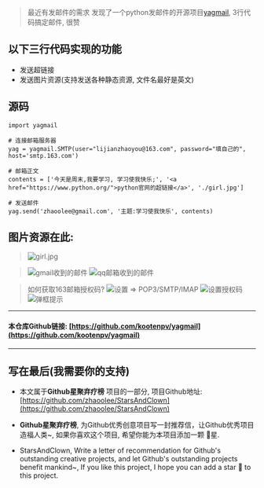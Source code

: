 > 最近有发邮件的需求
> 发现了一个python发邮件的开源项目[yagmail](https://github.com/kootenpv/yagmail), 3行代码搞定邮件, 很赞

## 以下三行代码实现的功能

- 发送超链接
- 发送图片资源(支持发送各种静态资源, 文件名最好是英文)

## 源码
```
import yagmail

# 连接邮箱服务器
yag = yagmail.SMTP(user="lijianzhaoyou@163.com", password="填自己的", host='smtp.163.com')

# 邮箱正文
contents = ['今天是周末,我要学习, 学习使我快乐;', '<a href="https://www.python.org/">python官网的超链接</a>', './girl.jpg']

# 发送邮件
yag.send('zhaoolee@gmail.com', '主题:学习使我快乐', contents)
```

##  图片资源在此:
> ![girl.jpg](https://raw.githubusercontent.com/zhaoolee/StarsAndClown/master/images/346b03d2a7254084923176df08eff09d.png)

> ![gmail收到的邮件](https://raw.githubusercontent.com/zhaoolee/StarsAndClown/master/images/d17907d68d4a42c3ae342b5fdb354441.png)
> ![qq邮箱收到的邮件](https://raw.githubusercontent.com/zhaoolee/StarsAndClown/master/images/bae64acfadaa4a55904a2361e3744740.png)



> 如何获取163邮箱授权码?
> ![设置 => POP3/SMTP/IMAP](https://raw.githubusercontent.com/zhaoolee/StarsAndClown/master/images/43b0660884c2429b9c0f3fa7c8650261.png)
> ![设置授权码](https://raw.githubusercontent.com/zhaoolee/StarsAndClown/master/images/ab3428bd313c48a88180b8f6ecf9d0d2.png)
> ![弹框提示](https://raw.githubusercontent.com/zhaoolee/StarsAndClown/master/images/d68dae9653e446deb6bdea703f9aa360.png)

---

#### 本仓库Github链接: [https://github.com/kootenpv/yagmail](https://github.com/kootenpv/yagmail)

---

## 写在最后(我需要你的支持)
- 本文属于**Github星聚弃疗榜** 项目的一部分, 项目Github地址: [https://github.com/zhaoolee/StarsAndClown](https://github.com/zhaoolee/StarsAndClown)

- **Github星聚弃疗榜**, 为Github优秀创意项目写一封推荐信，让Github优秀项目造福人类~, 如果你喜欢这个项目, 希望你能为本项目添加一颗 🌟星.

- StarsAndClown, Write a letter of recommendation for Github's outstanding creative projects, and let Github's outstanding projects benefit mankind~, If you like this project, I hope you can add a star 🌟 to this project.




